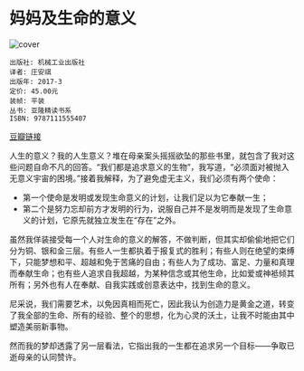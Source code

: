 # 妈妈及生命的意义
![cover](https://img3.doubanio.com/lpic/s29424876.jpg)

    出版社: 机械工业出版社
    译者: 庄安祺 
    出版年: 2017-3
    定价: 45.00元
    装帧: 平装
    丛书: 亚隆精读书系
    ISBN: 9787111555407

[豆瓣链接](https://book.douban.com/subject/27018927/)

人生的意义？我的人生意义？堆在母亲案头摇摇欲坠的那些书里，就包含了我对这些问题自命不凡的回答。“我们都是追求意义的生物”，我写道，“必须面对被抛入无意义宇宙的困境。”接着我解释，为了避免虚无主义，我们必须有两个使命：

- 第一个使命是发明或发现生命意义的计划，让我们足以为它奉献一生；
- 第二个是努力忘却前方才发明的行为，说服自己并不是发明而是发现了生命意义的计划，它原先就独立发生在“存在”之外。

虽然我佯装接受每一个人对生命的意义的解答，不做判断，但其实却偷偷地把它们分为铜、银和金三层。有些人一生都执着于报复式的胜利；有些人则在绝望的束缚下，只能梦想和平、超越和免于苦痛的自由；有些人为了成功、富足、力量和真理而奉献生命；也有些人追求自我超越，为某种信念或其他生命，比如爱或神袛倾其所有；另外也有人在奉献、自我实践或创意表达中，找到生命的意义。

尼采说，我们需要艺术，以免因真相而死亡，因此我认为创造力是黄金之道，转变了我全部的生命、所有的经验、整个的思想，化为心灵的沃土，让我不时能由其中塑造美丽新事物。

然而我的梦却透露了另一层看法，它指出我的一生都在追求另一个目标——争取已逝母亲的认同赞许。
